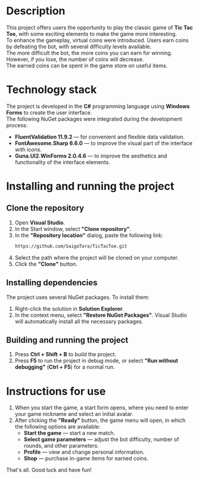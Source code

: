 
# Description
This project offers users the opportunity to play the classic game of **Tic Tac Toe**, with some exciting elements to make the game more interesting.  
To enhance the gameplay, virtual coins were introduced. Users earn coins by defeating the bot, with several difficulty levels available.  
The more difficult the bot, the more coins you can earn for winning. However, if you lose, the number of coins will decrease.  
The earned coins can be spent in the game store on useful items.

# Technology stack
The project is developed in the **C#** programming language using **Windows Forms** to create the user interface.  
The following NuGet packages were integrated during the development process:
- **FluentValidation 11.9.2** — for convenient and flexible data validation.
- **FontAwesome.Sharp 6.6.0** — to improve the visual part of the interface with icons.
- **Guna.UI2.WinForms 2.0.4.6** — to improve the aesthetics and functionality of the interface elements.

# Installing and running the project

## Clone the repository
1. Open **Visual Studio**.
2. In the Start window, select **"Clone repository"**.
3. In the **"Repository location"** dialog, paste the following link:
   ```bash
   https://github.com/SaigoTora/TicTacToe.git
4. Select the path where the project will be cloned on your computer.
5. Click the **"Clone"** button.

## Installing dependencies
The project uses several NuGet packages. To install them:
1. Right-click the solution in **Solution Explorer**.
2. In the context menu, select **"Restore NuGet Packages"**. Visual Studio will automatically install all the necessary packages.

## Building and running the project
1. Press **Ctrl + Shift + B** to build the project.
2. Press **F5** to run the project in debug mode, or select **"Run without debugging"** (**Ctrl + F5**) for a normal run.

# Instructions for use
1. When you start the game, a start form opens, where you need to enter your game nickname and select an initial avatar.
2. After clicking the **"Ready"** button, the game menu will open, in which the following options are available:
   - **Start the game** — start a new match.
   - **Select game parameters** — adjust the bot difficulty, number of rounds, and other parameters.
   - **Profile** — view and change personal information.
   - **Shop** — purchase in-game items for earned coins.

That's all. Good luck and have fun!
